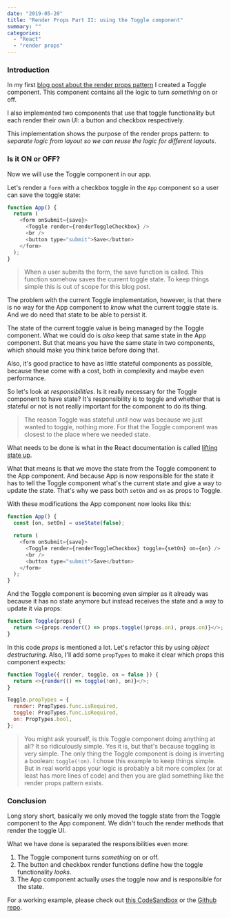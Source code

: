 ```yaml
---
date: "2019-05-20"
title: "Render Props Part II: using the Toggle component"
summary: ""
categories:
  - "React"
  - "render props"
---
```


### Introduction

In my first [blog post about the render props pattern] I created a Toggle component.
This component contains all the logic to turn _something_ on or off.

I also implemented two components that use that toggle functionality but each
render their own UI: a button and checkbox respectively.

This implementation shows the purpose of the render props pattern: to _separate logic from layout
so we can reuse the logic for different layouts_.

### Is it ON or OFF?

Now we will use the Toggle component in our app.

Let's render a `form` with a checkbox toggle in the `App` component so a user can save the
toggle state:

```js
function App() {
  return (
    <form onSubmit={save}>
      <Toggle render={renderToggleCheckbox} />
      <br />
      <button type="submit">Save</button>
    </form>
  );
}
```

> When a user submits the form, the save function is called. This function somehow saves the
> current toggle state. To keep things simple this is out of scope for this blog post.

The problem with the current Toggle implementation, however, is that there is no way for
the App component to _know_ what the current toggle state is. And we do need that state
to be able to persist it.

The state of the current toggle value is being managed by the Toggle component. What we
could do is _also_ keep that same state in the App component. But that means you have
the same state in two components, which should make you think twice before doing that.

Also, it's good practice to have as little stateful components as possible, because these come
with a cost, both in complexity and maybe even performance.

So let's look at _responsibilities_. Is it really necessary for the Toggle component to have
state? It's responsibility is to toggle and whether that is stateful or not is not really
important for the component to do its thing.

> The reason Toggle was stateful until now was because we just wanted to toggle, nothing more.
> For that the Toggle component was closest to the place where we needed state.

What needs to be done is what in the React documentation is called [lifting state up].

What that means is that we move the state from the Toggle component to the App component.
And because App is now responsible for the state it has to tell the Toggle component
what's the current state and give a way to update the state. That's why we pass both `setOn`
and `on` as props to Toggle.

With these modifications the App component now looks like this:

```js
function App() {
  const [on, setOn] = useState(false);

  return (
    <form onSubmit={save}>
      <Toggle render={renderToggleCheckbox} toggle={setOn} on={on} />
      <br />
      <button type="submit">Save</button>
    </form>
  );
}
```

And the Toggle component is becoming even simpler as it already was because it has no state anymore
but instead receives the state and a way to update it via props:

```js
function Toggle(props) {
  return <>{props.render(() => props.toggle(!props.on), props.on)}</>;
}
```

In this code _props_ is mentioned a lot. Let's refactor this by using _object destructuring_.
Also, I'll add some `propTypes` to make it clear which props this component expects:

```js
function Toggle({ render, toggle, on = false }) {
  return <>{render(() => toggle(!on), on)}</>;
}

Toggle.propTypes = {
  render: PropTypes.func.isRequired,
  toggle: PropTypes.func.isRequired,
  on: PropTypes.bool,
};
```

> You might ask yourself, is this Toggle component doing anything at all? It so ridiculously simple.
> Yes it is, but that's because toggling is very simple. The only thing the Toggle
> component is doing is inverting a boolean: `toggle(!on)`. I chose this example to keep things simple. But in
> real world apps your logic is probably a bit more complex (or at least has more lines of code) and
> then you are glad something like the render props pattern exists.

### Conclusion

Long story short, basically we only moved the toggle state from the Toggle component to the App
component. We didn't touch the render methods that render the toggle UI.

What we have done is separated the responsibilities even more:

1. The Toggle component turns _something_ on or off.
2. The button and checkbox render functions define how the toggle functionality _looks_.
3. The App component actually _uses_ the toggle now and is responsible for the state.

For a working example, please check out [this CodeSandbox] or the [Github repo].

[blog post about the render props pattern]: /day-4-render-props
[lifting state up]: https://reactjs.org/docs/lifting-state-up.html
[this codesandbox]: https://codesandbox.io/s/nqksb
[github repo]: https://github.com/bouwe77/react-render-props-2
